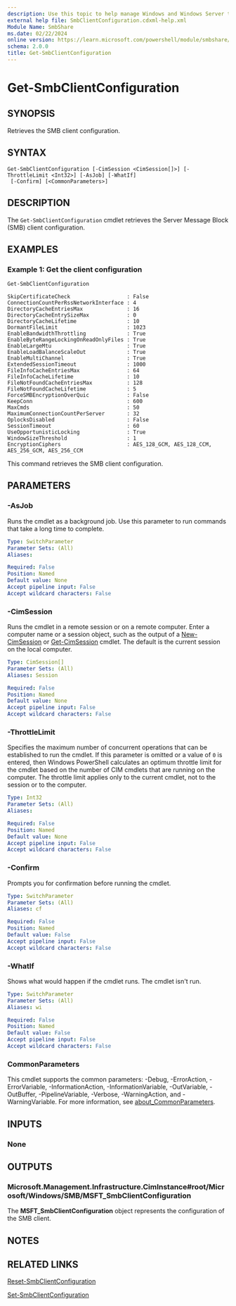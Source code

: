 ```yaml
---
description: Use this topic to help manage Windows and Windows Server technologies with Windows PowerShell.
external help file: SmbClientConfiguration.cdxml-help.xml
Module Name: SmbShare
ms.date: 02/22/2024
online version: https://learn.microsoft.com/powershell/module/smbshare/get-smbclientconfiguration?view=windowsserver2025-ps&wt.mc_id=ps-gethelp
schema: 2.0.0
title: Get-SmbClientConfiguration
---
```


# Get-SmbClientConfiguration

## SYNOPSIS
Retrieves the SMB client configuration.

## SYNTAX

```
Get-SmbClientConfiguration [-CimSession <CimSession[]>] [-ThrottleLimit <Int32>] [-AsJob] [-WhatIf]
 [-Confirm] [<CommonParameters>]
```

## DESCRIPTION

The `Get-SmbClientConfiguration` cmdlet retrieves the Server Message Block (SMB) client
configuration.

## EXAMPLES

### Example 1: Get the client configuration

```powershell
Get-SmbClientConfiguration
```

```output
SkipCertificateCheck                  : False
ConnectionCountPerRssNetworkInterface : 4
DirectoryCacheEntriesMax              : 16
DirectoryCacheEntrySizeMax            : 0
DirectoryCacheLifetime                : 10
DormantFileLimit                      : 1023
EnableBandwidthThrottling             : True
EnableByteRangeLockingOnReadOnlyFiles : True
EnableLargeMtu                        : True
EnableLoadBalanceScaleOut             : True
EnableMultiChannel                    : True
ExtendedSessionTimeout                : 1000
FileInfoCacheEntriesMax               : 64
FileInfoCacheLifetime                 : 10
FileNotFoundCacheEntriesMax           : 128
FileNotFoundCacheLifetime             : 5
ForceSMBEncryptionOverQuic            : False
KeepConn                              : 600
MaxCmds                               : 50
MaximumConnectionCountPerServer       : 32
OplocksDisabled                       : False
SessionTimeout                        : 60
UseOpportunisticLocking               : True
WindowSizeThreshold                   : 1
EncryptionCiphers                     : AES_128_GCM, AES_128_CCM, AES_256_GCM, AES_256_CCM
```

This command retrieves the SMB client configuration.

## PARAMETERS

### -AsJob

Runs the cmdlet as a background job. Use this parameter to run commands that take a long time to
complete.

```yaml
Type: SwitchParameter
Parameter Sets: (All)
Aliases:

Required: False
Position: Named
Default value: None
Accept pipeline input: False
Accept wildcard characters: False
```

### -CimSession

Runs the cmdlet in a remote session or on a remote computer. Enter a computer name or a session
object, such as the output of a [New-CimSession](/powershell/module/cimcmdlets/new-cimsession)
or [Get-CimSession](/powershell/module/cimcmdlets/get-cimsession) cmdlet. The default is the
current session on the local computer.

```yaml
Type: CimSession[]
Parameter Sets: (All)
Aliases: Session

Required: False
Position: Named
Default value: None
Accept pipeline input: False
Accept wildcard characters: False
```

### -ThrottleLimit

Specifies the maximum number of concurrent operations that can be established to run the cmdlet. If
this parameter is omitted or a value of `0` is entered, then Windows PowerShell calculates an
optimum throttle limit for the cmdlet based on the number of CIM cmdlets that are running on the
computer. The throttle limit applies only to the current cmdlet, not to the session or to the
computer.

```yaml
Type: Int32
Parameter Sets: (All)
Aliases:

Required: False
Position: Named
Default value: None
Accept pipeline input: False
Accept wildcard characters: False
```

### -Confirm

Prompts you for confirmation before running the cmdlet.

```yaml
Type: SwitchParameter
Parameter Sets: (All)
Aliases: cf

Required: False
Position: Named
Default value: False
Accept pipeline input: False
Accept wildcard characters: False
```

### -WhatIf

Shows what would happen if the cmdlet runs. The cmdlet isn't run.

```yaml
Type: SwitchParameter
Parameter Sets: (All)
Aliases: wi

Required: False
Position: Named
Default value: False
Accept pipeline input: False
Accept wildcard characters: False
```

### CommonParameters

This cmdlet supports the common parameters: -Debug, -ErrorAction, -ErrorVariable,
-InformationAction, -InformationVariable, -OutVariable, -OutBuffer, -PipelineVariable, -Verbose,
-WarningAction, and -WarningVariable. For more information, see
[about_CommonParameters](/powershell/module/microsoft.powershell.core/about/about_commonparameters).

## INPUTS

### None

## OUTPUTS

### Microsoft.Management.Infrastructure.CimInstance#root/Microsoft/Windows/SMB/MSFT_SmbClientConfiguration

The **MSFT_SmbClientConfiguration** object represents the configuration of the SMB client.

## NOTES

## RELATED LINKS

[Reset-SmbClientConfiguration](Reset-SmbClientConfiguration.md)

[Set-SmbClientConfiguration](Set-SmbClientConfiguration.md)
